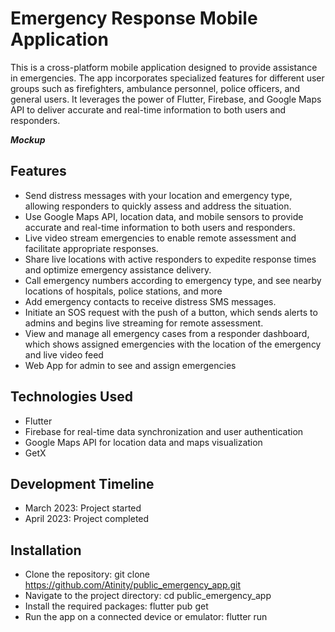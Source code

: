 # Emergency Response Mobile Application

This is a cross-platform mobile application designed to provide assistance in emergencies. The app incorporates specialized features for different user groups such as firefighters, ambulance personnel, police officers, and general users. It leverages the power of Flutter, Firebase, and Google Maps API to deliver accurate and real-time information to both users and responders.

**_Mockup_**



## Features

- Send distress messages with your location and emergency type, allowing responders to quickly assess and address the situation.
- Use Google Maps API, location data, and mobile sensors to provide accurate and real-time information to both users and responders.
- Live video stream emergencies to enable remote assessment and facilitate appropriate responses.
- Share live locations with active responders to expedite response times and optimize emergency assistance delivery.
- Call emergency numbers according to emergency type, and see nearby locations of hospitals, police stations, and more
- Add emergency contacts to receive distress SMS messages.
- Initiate an SOS request with the push of a button, which sends alerts to admins and begins live streaming for remote assessment.
- View and manage all emergency cases from a responder dashboard, which shows assigned emergencies with the location of the emergency and live video feed
- Web App for admin to see and assign emergencies


## Technologies Used

- Flutter
- Firebase for real-time data synchronization and user authentication
- Google Maps API for location data and maps visualization
- GetX

## Development Timeline

- March 2023: Project started
- April 2023: Project completed

## Installation

- Clone the repository: git clone https://github.com/Atinity/public_emergency_app.git
- Navigate to the project directory: cd public_emergency_app
- Install the required packages: flutter pub get
- Run the app on a connected device or emulator: flutter run



